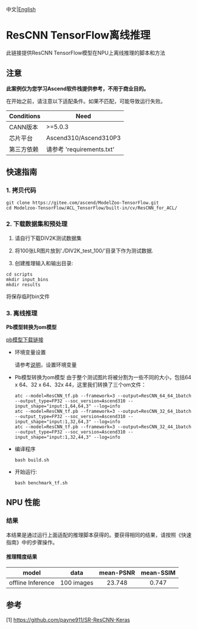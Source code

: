 中文|[English](README_EN.md)

# ResCNN TensorFlow离线推理

此链接提供ResCNN TensorFlow模型在NPU上离线推理的脚本和方法

## 注意
**此案例仅为您学习Ascend软件栈提供参考，不用于商业目的。**

在开始之前，请注意以下适配条件。如果不匹配，可能导致运行失败。

| Conditions | Need |
| --- | --- |
| CANN版本 | >=5.0.3 |
| 芯片平台| Ascend310/Ascend310P3 |
| 第三方依赖| 请参考 'requirements.txt' |

## 快速指南

### 1. 拷贝代码

```shell
git clone https://gitee.com/ascend/ModelZoo-TensorFlow.git
cd Modelzoo-TensorFlow/ACL_TensorFlow/built-in/cv/ResCNN_for_ACL/
```

### 2. 下载数据集和预处理

1. 请自行下载DIV2K测试数据集

2. 将100张LR图片放到'./DIV2K_test_100/'目录下作为测试数据.

3. 创建推理输入和输出目录:
```
cd scripts
mkdir input_bins
mkdir results
```
   将保存临时bin文件


### 3. 离线推理

**Pb模型转换为om模型**

  [pb模型下载链接](https://obs-9be7.obs.cn-east-2.myhuaweicloud.com/003_Atc_Models/modelzoo/Official/cv/ResCNN_for_ACL.zip)

- 环境变量设置

  请参考[说明](https://gitee.com/ascend/ModelZoo-TensorFlow/wikis/02.%E7%A6%BB%E7%BA%BF%E6%8E%A8%E7%90%86%E6%A1%88%E4%BE%8B/Ascend%E5%B9%B3%E5%8F%B0%E6%8E%A8%E7%90%86%E7%8E%AF%E5%A2%83%E5%8F%98%E9%87%8F%E8%AE%BE%E7%BD%AE?sort_id=6458719)，设置环境变量

- Pb模型转换为om模型
  由于整个测试图片将被分割为一些不同的大小，包括64 x 64、32 x 64、32x 44，这里我们转换了三个om文件：

  ```
  atc --model=ResCNN_tf.pb --framework=3 --output=ResCNN_64_64_1batch --output_type=FP32 --soc_version=Ascend310 --input_shape="input:1,64,64,3" --log=info
  atc --model=ResCNN_tf.pb --framework=3 --output=ResCNN_32_64_1batch --output_type=FP32 --soc_version=Ascend310 --input_shape="input:1,32,64,3" --log=info
  atc --model=ResCNN_tf.pb --framework=3 --output=ResCNN_32_44_1batch --output_type=FP32 --soc_version=Ascend310 --input_shape="input:1,32,44,3" --log=info
  ```

- 编译程序

  ```
  bash build.sh
  ```

- 开始运行:

  ```
  bash benchmark_tf.sh
  ```

## NPU 性能
### 结果

本结果是通过运行上面适配的推理脚本获得的。要获得相同的结果，请按照《快速指南》中的步骤操作。

#### 推理精度结果
|       model       | data  |    mean-PSNR    | mean-SSIM|
| :---------------: | :-------: | :-------------: |:-------------:|
| offline Inference | 100 images | 23.748 |0.747|


## 参考
[1] https://github.com/payne911/SR-ResCNN-Keras

